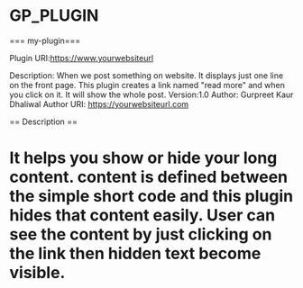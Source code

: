 # GP_PLUGIN
=== my-plugin===

Plugin URI:https://www.yourwebsiteurl

Description: When we post something on website. It displays just one line on the front page.
This plugin creates a link named "read more" and when you click on it.
It will show the whole post.
Version:1.0
Author: Gurpreet Kaur Dhaliwal
Author URI: https://yourwebsiteurl.com


== Description ==

It helps you show or hide your long content.
content is defined between the simple short code and this plugin hides that content easily.
User can see the content by just clicking on the link then hidden text become visible.
======
